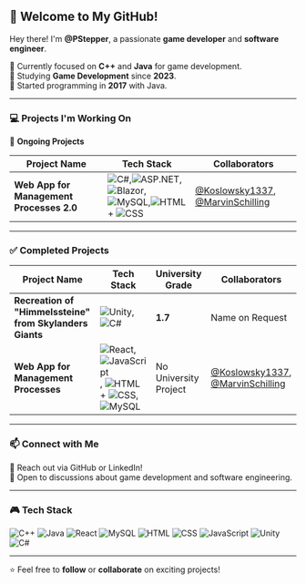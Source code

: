 ## 🚀 Welcome to My GitHub!  

Hey there! I'm **@PStepper**, a passionate **game developer** and **software engineer**.  

🔹 Currently focused on **C++** and **Java** for game development.  
🔹 Studying **Game Development** since **2023**.  
🔹 Started programming in **2017** with Java.  

---

### 💻 Projects I'm Working On  
🚧 **Ongoing Projects**  

| Project Name | Tech Stack | Collaborators |
|-------------|-----------|---------------|
| **Web App for Management Processes 2.0** | ![C#](https://img.shields.io/badge/-C%23-239120?style=flat-square&logo=c-sharp&logoColor=white),![ASP.NET](https://img.shields.io/badge/-ASP.NET-5C2D91?style=flat-square&logo=dotnet&logoColor=white),![Blazor](https://img.shields.io/badge/-Blazor-512BD4?style=flat-square&logo=blazor&logoColor=white),![MySQL](https://img.shields.io/badge/-MySQL-4479A1?style=flat-square&logo=mysql&logoColor=white),![HTML](https://img.shields.io/badge/-HTML5-E34F26?style=flat-square&logo=html5&logoColor=white) + ![CSS](https://img.shields.io/badge/-CSS3-1572B6?style=flat-square&logo=css3&logoColor=white) | [@Koslowsky1337](https://github.com/Koslowsky1337), [@MarvinSchilling](https://github.com/MarvinSchilling) | 

---

### ✅ Completed Projects  

| Project Name | Tech Stack | University Grade | Collaborators |
|-------------|----------------|----------------|----------------|
| **Recreation of "Himmelssteine" from Skylanders Giants** | ![Unity](https://img.shields.io/badge/-Unity-000000?style=flat-square&logo=unity&logoColor=white),![C#](https://img.shields.io/badge/-C%23-239120?style=flat-square&logo=c-sharp&logoColor=white) | **1.7** | Name on Request |
| **Web App for Management Processes** | ![React](https://img.shields.io/badge/-React-61DAFB?style=flat-square&logo=react&logoColor=white), ![JavaScript](https://img.shields.io/badge/-JavaScript-F7DF1E?style=flat-square&logo=javascript&logoColor=black), ![HTML](https://img.shields.io/badge/-HTML5-E34F26?style=flat-square&logo=html5&logoColor=white) + ![CSS](https://img.shields.io/badge/-CSS3-1572B6?style=flat-square&logo=css3&logoColor=white), ![MySQL](https://img.shields.io/badge/-MySQL-4479A1?style=flat-square&logo=mysql&logoColor=white) | No University Project | [@Koslowsky1337](https://github.com/Koslowsky1337), [@MarvinSchilling](https://github.com/MarvinSchilling) |

---

### 📫 Connect with Me  
📧 Reach out via GitHub or LinkedIn!  
💬 Open to discussions about game development and software engineering.  

---

### 🎮 Tech Stack  
![C++](https://img.shields.io/badge/-C%2B%2B-00599C?style=flat-square&logo=c%2B%2B&logoColor=white)
![Java](https://img.shields.io/badge/-Java-007396?style=flat-square&logo=java&logoColor=white)
![React](https://img.shields.io/badge/-React-61DAFB?style=flat-square&logo=react&logoColor=white)
![MySQL](https://img.shields.io/badge/-MySQL-4479A1?style=flat-square&logo=mysql&logoColor=white)
![HTML](https://img.shields.io/badge/-HTML5-E34F26?style=flat-square&logo=html5&logoColor=white)
![CSS](https://img.shields.io/badge/-CSS3-1572B6?style=flat-square&logo=css3&logoColor=white)
![JavaScript](https://img.shields.io/badge/-JavaScript-F7DF1E?style=flat-square&logo=javascript&logoColor=black)
![Unity](https://img.shields.io/badge/-Unity-000000?style=flat-square&logo=unity&logoColor=white)
![C#](https://img.shields.io/badge/-C%23-239120?style=flat-square&logo=c-sharp&logoColor=white)

---

⭐ Feel free to **follow** or **collaborate** on exciting projects!  







<!---
PStepper/PStepper is a ✨ special ✨ repository because its `README.md` (this file) appears on your GitHub profile.
You can click the Preview link to take a look at your changes.
--->
